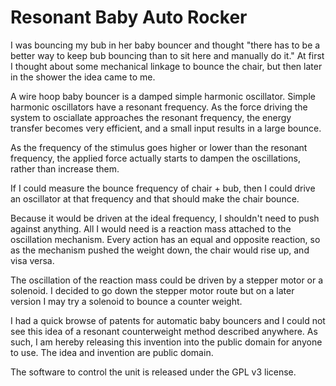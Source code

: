 Resonant Baby Auto Rocker
=========================

I was bouncing my bub in her baby bouncer and thought "there has to be
a better way to keep bub bouncing than to sit here and manually do
it." At first I thought about some mechanical linkage to bounce the
chair, but then later in the shower the idea came to me.

A wire hoop baby bouncer is a damped simple harmonic
oscillator. Simple harmonic oscillators have a resonant frequency. As
the force driving the system to osciallate approaches the resonant
frequency, the energy transfer becomes very efficient, and a small
input results in a large bounce.

As the frequency of the stimulus goes higher or lower than the
resonant frequency, the applied force actually starts to dampen the
oscillations, rather than increase them.

If I could measure the bounce frequency of chair + bub, then I could
drive an oscillator at that frequency and that should make the chair
bounce.

Because it would be driven at the ideal frequency, I shouldn't need to
push against anything. All I would need is a reaction mass attached to
the oscillation mechanism. Every action has an equal and opposite
reaction, so as the mechanism pushed the weight down, the chair would
rise up, and visa versa.

The oscillation of the reaction mass could be driven by a stepper
motor or a solenoid. I decided to go down the stepper motor route but
on a later version I may try a solenoid to bounce a counter weight.

I had a quick browse of patents for automatic baby bouncers and I
could not see this idea of a resonant counterweight method described
anywhere. As such, I am hereby releasing this invention into the
public domain for anyone to use. The idea and invention are public domain.

The software to control the unit is released under the GPL v3 license.
